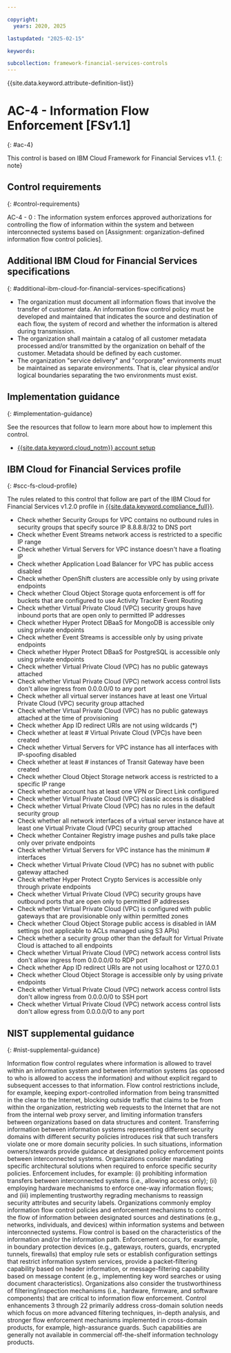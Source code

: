 ```yaml
---

copyright:
  years: 2020, 2025

lastupdated: "2025-02-15"

keywords:

subcollection: framework-financial-services-controls
---
```


{{site.data.keyword.attribute-definition-list}}

               
# AC-4 - Information Flow Enforcement [FSv1.1]
{: #ac-4}

This control is based on IBM Cloud Framework for Financial Services v1.1.
{: note}


## Control requirements
{: #control-requirements}

AC-4 - 0
    : The information system enforces approved authorizations for controlling the flow of information within the system and between interconnected systems based on [Assignment: organization-defined information flow control policies].

## Additional IBM Cloud for Financial Services specifications
{: #additional-ibm-cloud-for-financial-services-specifications}

- The organization must document all information flows that involve the transfer of customer data.  An information flow control policy must be developed and maintained that indicates the source and destination of each flow, the system of record and whether the information is altered during transmission.
- The organization shall maintain a catalog of all customer metadata processed and/or transmitted by the organization on behalf of the customer.  Metadata should be defined by each customer.
- The organization "service delivery" and "corporate" environments must be maintained as separate environments. That is, clear physical and/or logical boundaries separating the two environments must exist.

## Implementation guidance
{: #implementation-guidance}

See the resources that follow to learn more about how to implement this control.

- [{{site.data.keyword.cloud_notm}} account setup](/docs/framework-financial-services?topic=framework-financial-services-shared-account-setup)

## IBM Cloud for Financial Services profile
{: #scc-fs-cloud-profile}

The rules related to this control that follow are part of the IBM Cloud for Financial Services v1.2.0 profile in [{{site.data.keyword.compliance_full}}](/docs/security-compliance?topic=security-compliance-getting-started).

- Check whether Security Groups for VPC contains no outbound rules in security groups that specify source IP 8.8.8.8/32 to DNS port 
- Check whether Event Streams network access is restricted to a specific IP range 
- Check whether Virtual Servers for VPC instance doesn't have a floating IP 
- Check whether Application Load Balancer for VPC has public access disabled 
- Check whether OpenShift clusters are accessible only by using private endpoints 
- Check whether Cloud Object Storage quota enforcement is off for buckets that are configured to use Activity Tracker Event Routing 
- Check whether Virtual Private Cloud (VPC) security groups have inbound ports that are open only to permitted IP addresses 
- Check whether Hyper Protect DBaaS for MongoDB is accessible only using private endpoints 
- Check whether Event Streams is accessible only by using private endpoints 
- Check whether Hyper Protect DBaaS for PostgreSQL is accessible only using private endpoints 
- Check whether Virtual Private Cloud (VPC) has no public gateways attached 
- Check whether Virtual Private Cloud (VPC) network access control lists don't allow ingress from 0.0.0.0/0 to any port 
- Check whether all virtual server instances have at least one Virtual Private Cloud (VPC) security group attached 
- Check whether Virtual Private Cloud (VPC) has no public gateways attached at the time of provisioning 
- Check whether App ID redirect URIs are not using wildcards (*) 
- Check whether at least # Virtual Private Cloud (VPC)s have been created 
- Check whether Virtual Servers for VPC instance has all interfaces with IP-spoofing disabled 
- Check whether at least # instances of Transit Gateway have been created 
- Check whether Cloud Object Storage network access is restricted to a specific IP range 
- Check whether account has at least one VPN or Direct Link configured 
- Check whether Virtual Private Cloud (VPC) classic access is disabled 
- Check whether Virtual Private Cloud (VPC) has no rules in the default security group 
- Check whether all network interfaces of a virtual server instance have at least one Virtual Private Cloud (VPC) security group attached 
- Check whether Container Registry image pushes and pulls take place only over private endpoints 
- Check whether Virtual Servers for VPC instance has the minimum # interfaces 
- Check whether Virtual Private Cloud (VPC) has no subnet with public gateway attached 
- Check whether Hyper Protect Crypto Services is accessible only through private endpoints 
- Check whether Virtual Private Cloud (VPC) security groups have outbound ports that are open only to permitted IP addresses 
- Check whether Virtual Private Cloud (VPC) is configured with public gateways that are provisionable only within permitted zones 
- Check whether Cloud Object Storage public access is disabled in IAM settings (not applicable to ACLs managed using S3 APIs) 
- Check whether a security group other than the default for Virtual Private Cloud is attached to all endpoints 
- Check whether Virtual Private Cloud (VPC) network access control lists don't allow ingress from 0.0.0.0/0 to RDP port 
- Check whether App ID redirect URIs are not using localhost or 127.0.0.1 
- Check whether Cloud Object Storage is accessible only by using private endpoints 
- Check whether Virtual Private Cloud (VPC) network access control lists don't allow ingress from 0.0.0.0/0 to SSH port 
- Check whether Virtual Private Cloud (VPC) network access control lists don't allow egress from 0.0.0.0/0 to any port

## NIST supplemental guidance
{: #nist-supplemental-guidance}

Information flow control regulates where information is allowed to travel within an information system and between information systems (as opposed to who is allowed to access the information) and without explicit regard to subsequent accesses to that information. Flow control restrictions include, for example, keeping export-controlled information from being transmitted in the clear to the Internet, blocking outside traffic that claims to be from within the organization, restricting web requests to the Internet that are not from the internal web proxy server, and limiting information transfers between organizations based on data structures and content. Transferring information between information systems representing different security domains with different security policies introduces risk that such transfers violate one or more domain security policies. In such situations, information owners/stewards provide guidance at designated policy enforcement points between interconnected systems. Organizations consider mandating specific architectural solutions when required to enforce specific security policies. Enforcement includes, for example: (i) prohibiting information transfers between interconnected systems (i.e., allowing access only); (ii) employing hardware mechanisms to enforce one-way information flows; and (iii) implementing trustworthy regrading mechanisms to reassign security attributes and security labels. Organizations commonly employ information flow control policies and enforcement mechanisms to control the flow of information between designated sources and destinations (e.g., networks, individuals, and devices) within information systems and between interconnected systems. Flow control is based on the characteristics of the information and/or the information path. Enforcement occurs, for example, in boundary protection devices (e.g., gateways, routers, guards, encrypted tunnels, firewalls) that employ rule sets or establish configuration settings that restrict information system services, provide a packet-filtering capability based on header information, or message-filtering capability based on message content (e.g., implementing key word searches or using document characteristics). Organizations also consider the trustworthiness of filtering/inspection mechanisms (i.e., hardware, firmware, and software components) that are critical to information flow enforcement. Control enhancements 3 through 22 primarily address cross-domain solution needs which focus on more advanced filtering techniques, in-depth analysis, and stronger flow enforcement mechanisms implemented in cross-domain products, for example, high-assurance guards. Such capabilities are generally not available in commercial off-the-shelf information technology products.





